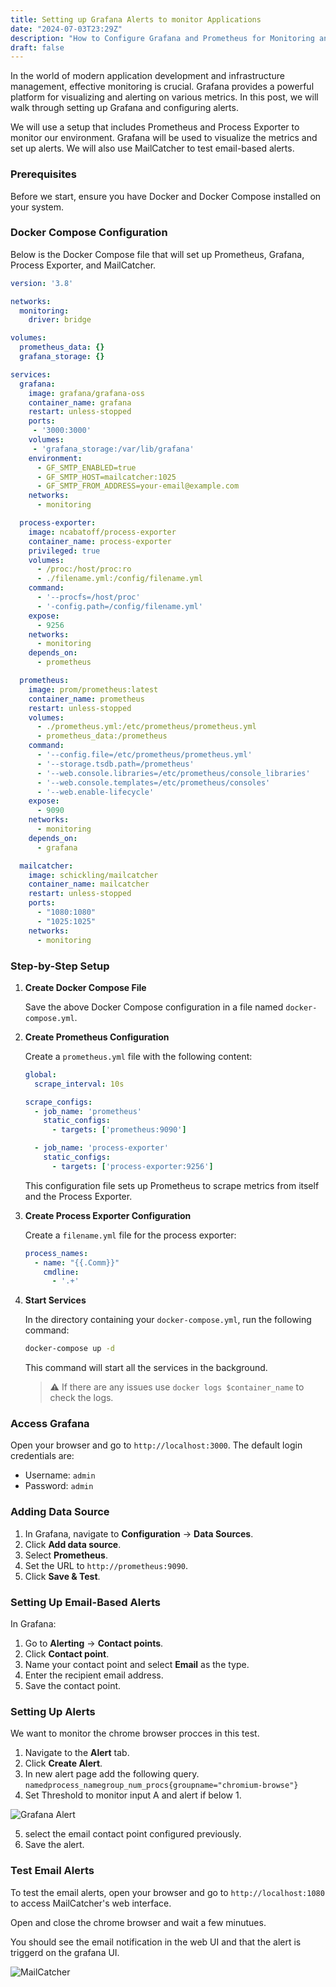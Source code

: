 ```yaml
---
title: Setting up Grafana Alerts to monitor Applications
date: "2024-07-03T23:29Z"
description: "How to Configure Grafana and Prometheus for Monitoring and Alerts with Docker"
draft: false
---
```


In the world of modern application development and infrastructure management, effective monitoring is crucial. Grafana provides a powerful platform for visualizing and alerting on various metrics. In this post, we will walk through setting up Grafana and configuring alerts. 

We will use a setup that includes Prometheus and Process Exporter to monitor our environment. Grafana will be used to visualize the metrics and set up alerts. We will also use MailCatcher to test email-based alerts.

### Prerequisites

Before we start, ensure you have Docker and Docker Compose installed on your system.

### Docker Compose Configuration

Below is the Docker Compose file that will set up Prometheus, Grafana, Process Exporter, and MailCatcher.

```yaml
version: '3.8'

networks:
  monitoring:
    driver: bridge

volumes:
  prometheus_data: {}
  grafana_storage: {}

services:
  grafana:
    image: grafana/grafana-oss
    container_name: grafana
    restart: unless-stopped
    ports:
     - '3000:3000'
    volumes:
     - 'grafana_storage:/var/lib/grafana'
    environment:
      - GF_SMTP_ENABLED=true
      - GF_SMTP_HOST=mailcatcher:1025
      - GF_SMTP_FROM_ADDRESS=your-email@example.com
    networks:
      - monitoring

  process-exporter:
    image: ncabatoff/process-exporter
    container_name: process-exporter
    privileged: true
    volumes:
      - /proc:/host/proc:ro
      - ./filename.yml:/config/filename.yml
    command:
      - '--procfs=/host/proc'
      - '-config.path=/config/filename.yml'
    expose:
      - 9256
    networks:
      - monitoring
    depends_on:
      - prometheus

  prometheus:
    image: prom/prometheus:latest
    container_name: prometheus
    restart: unless-stopped
    volumes:
      - ./prometheus.yml:/etc/prometheus/prometheus.yml
      - prometheus_data:/prometheus
    command:
      - '--config.file=/etc/prometheus/prometheus.yml'
      - '--storage.tsdb.path=/prometheus'
      - '--web.console.libraries=/etc/prometheus/console_libraries'
      - '--web.console.templates=/etc/prometheus/consoles'
      - '--web.enable-lifecycle'
    expose:
      - 9090
    networks:
      - monitoring
    depends_on:
      - grafana

  mailcatcher:
    image: schickling/mailcatcher
    container_name: mailcatcher
    restart: unless-stopped
    ports:
      - "1080:1080"
      - "1025:1025"
    networks:
      - monitoring
```

### Step-by-Step Setup

1. **Create Docker Compose File**

   Save the above Docker Compose configuration in a file named `docker-compose.yml`.

2. **Create Prometheus Configuration**

   Create a `prometheus.yml` file with the following content:

   ```yaml
   global:
     scrape_interval: 10s

   scrape_configs:
     - job_name: 'prometheus'
       static_configs:
         - targets: ['prometheus:9090']

     - job_name: 'process-exporter'
       static_configs:
         - targets: ['process-exporter:9256']
   ```

   This configuration file sets up Prometheus to scrape metrics from itself and the Process Exporter.

3. **Create Process Exporter Configuration**

   Create a `filename.yml` file for the process exporter:

   ```yaml
   process_names:
     - name: "{{.Comm}}"
       cmdline:
         - '.+'
   ```

4. **Start Services**

   In the directory containing your `docker-compose.yml`, run the following command:

   ```bash
   docker-compose up -d
   ```

   This command will start all the services in the background.

   >⚠️ If there are any issues use `docker logs $container_name` to check the logs.

### Access Grafana

Open your browser and go to `http://localhost:3000`. The default login credentials are:
- Username: `admin`
- Password: `admin`

### Adding Data Source

1. In Grafana, navigate to **Configuration** -> **Data Sources**.
2. Click **Add data source**.
3. Select **Prometheus**.
4. Set the URL to `http://prometheus:9090`.
5. Click **Save & Test**.

### Setting Up Email-Based Alerts

In Grafana:
1. Go to **Alerting** -> **Contact points**.
2. Click **Contact point**.
3. Name your contact point and select **Email** as the type.
4. Enter the recipient email address.
5. Save the contact point.

### Setting Up Alerts

We want to monitor the chrome browser procces in this test.

1. Navigate to the **Alert** tab.
2. Click **Create Alert**.
3. In new alert page add the following query.
`namedprocess_namegroup_num_procs{groupname="chromium-browse"}`
4. Set Threshold to monitor input A and alert if below 1.

![Grafana Alert](alert.png)


5. select the email contact point configured previously.
6. Save the alert.

### Test Email Alerts

To test the email alerts, open your browser and go to `http://localhost:1080` to access MailCatcher's web interface.

Open and close the chrome browser and wait a few minutues.

You should see the email notification in the web UI and that the alert is triggerd on the grafana UI.

![MailCatcher](mailcatcher.png)

